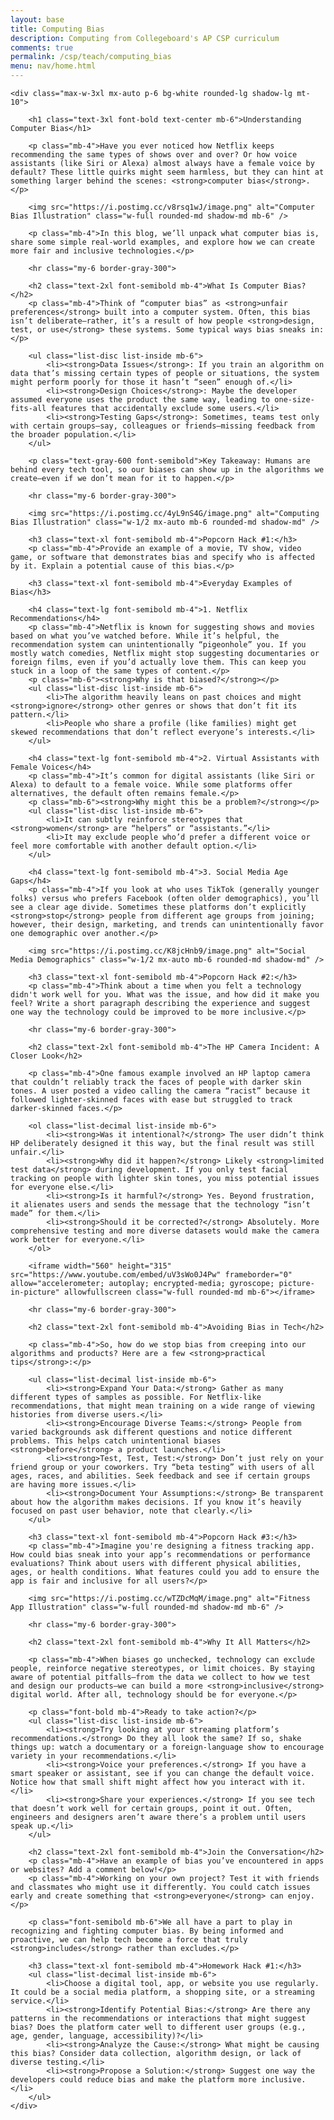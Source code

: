```yaml
---
layout: base
title: Computing Bias
description: Computing from Collegeboard's AP CSP curriculum
comments: true
permalink: /csp/teach/computing_bias
menu: nav/home.html
---
```


<html lang="en">

<head>
    <meta charset="UTF-8">
    <meta name="viewport" content="width=device-width, initial-scale=1.0">
    <title>Understanding Computer Bias</title>
    <script src="https://cdn.tailwindcss.com"></script>
</head>

<body class="font-sans bg-gray-100 text-gray-800">

    <div class="max-w-3xl mx-auto p-6 bg-white rounded-lg shadow-lg mt-10">

        <h1 class="text-3xl font-bold text-center mb-6">Understanding Computer Bias</h1>

        <p class="mb-4">Have you ever noticed how Netflix keeps recommending the same types of shows over and over? Or how voice assistants (like Siri or Alexa) almost always have a female voice by default? These little quirks might seem harmless, but they can hint at something larger behind the scenes: <strong>computer bias</strong>.</p>

        <img src="https://i.postimg.cc/v8rsq1wJ/image.png" alt="Computer Bias Illustration" class="w-full rounded-md shadow-md mb-6" />

        <p class="mb-4">In this blog, we’ll unpack what computer bias is, share some simple real-world examples, and explore how we can create more fair and inclusive technologies.</p>

        <hr class="my-6 border-gray-300">

        <h2 class="text-2xl font-semibold mb-4">What Is Computer Bias?</h2>
        <p class="mb-4">Think of “computer bias” as <strong>unfair preferences</strong> built into a computer system. Often, this bias isn’t deliberate—rather, it’s a result of how people <strong>design, test, or use</strong> these systems. Some typical ways bias sneaks in:</p>

        <ul class="list-disc list-inside mb-6">
            <li><strong>Data Issues</strong>: If you train an algorithm on data that’s missing certain types of people or situations, the system might perform poorly for those it hasn’t “seen” enough of.</li>
            <li><strong>Design Choices</strong>: Maybe the developer assumed everyone uses the product the same way, leading to one-size-fits-all features that accidentally exclude some users.</li>
            <li><strong>Testing Gaps</strong>: Sometimes, teams test only with certain groups—say, colleagues or friends—missing feedback from the broader population.</li>
        </ul>

        <p class="text-gray-600 font-semibold">Key Takeaway: Humans are behind every tech tool, so our biases can show up in the algorithms we create—even if we don’t mean for it to happen.</p>

        <hr class="my-6 border-gray-300">

        <img src="https://i.postimg.cc/4yL9nS4G/image.png" alt="Computing Bias Illustration" class="w-1/2 mx-auto mb-6 rounded-md shadow-md" />

        <h3 class="text-xl font-semibold mb-4">Popcorn Hack #1:</h3>
        <p class="mb-4">Provide an example of a movie, TV show, video game, or software that demonstrates bias and specify who is affected by it. Explain a potential cause of this bias.</p>

        <h3 class="text-xl font-semibold mb-4">Everyday Examples of Bias</h3>

        <h4 class="text-lg font-semibold mb-4">1. Netflix Recommendations</h4>
        <p class="mb-4">Netflix is known for suggesting shows and movies based on what you’ve watched before. While it’s helpful, the recommendation system can unintentionally “pigeonhole” you. If you mostly watch comedies, Netflix might stop suggesting documentaries or foreign films, even if you’d actually love them. This can keep you stuck in a loop of the same types of content.</p>
        <p class="mb-6"><strong>Why is that biased?</strong></p>
        <ul class="list-disc list-inside mb-6">
            <li>The algorithm heavily leans on past choices and might <strong>ignore</strong> other genres or shows that don’t fit its pattern.</li>
            <li>People who share a profile (like families) might get skewed recommendations that don’t reflect everyone’s interests.</li>
        </ul>

        <h4 class="text-lg font-semibold mb-4">2. Virtual Assistants with Female Voices</h4>
        <p class="mb-4">It’s common for digital assistants (like Siri or Alexa) to default to a female voice. While some platforms offer alternatives, the default often remains female.</p>
        <p class="mb-6"><strong>Why might this be a problem?</strong></p>
        <ul class="list-disc list-inside mb-6">
            <li>It can subtly reinforce stereotypes that <strong>women</strong> are “helpers” or “assistants.”</li>
            <li>It may exclude people who’d prefer a different voice or feel more comfortable with another default option.</li>
        </ul>

        <h4 class="text-lg font-semibold mb-4">3. Social Media Age Gaps</h4>
        <p class="mb-4">If you look at who uses TikTok (generally younger folks) versus who prefers Facebook (often older demographics), you’ll see a clear age divide. Sometimes these platforms don’t explicitly <strong>stop</strong> people from different age groups from joining; however, their design, marketing, and trends can unintentionally favor one demographic over another.</p>

        <img src="https://i.postimg.cc/K8jcHnb9/image.png" alt="Social Media Demographics" class="w-1/2 mx-auto mb-6 rounded-md shadow-md" />

        <h3 class="text-xl font-semibold mb-4">Popcorn Hack #2:</h3>
        <p class="mb-4">Think about a time when you felt a technology didn't work well for you. What was the issue, and how did it make you feel? Write a short paragraph describing the experience and suggest one way the technology could be improved to be more inclusive.</p>

        <hr class="my-6 border-gray-300">

        <h2 class="text-2xl font-semibold mb-4">The HP Camera Incident: A Closer Look</h2>

        <p class="mb-4">One famous example involved an HP laptop camera that couldn’t reliably track the faces of people with darker skin tones. A user posted a video calling the camera “racist” because it followed lighter-skinned faces with ease but struggled to track darker-skinned faces.</p>

        <ol class="list-decimal list-inside mb-6">
            <li><strong>Was it intentional?</strong> The user didn’t think HP deliberately designed it this way, but the final result was still unfair.</li>
            <li><strong>Why did it happen?</strong> Likely <strong>limited test data</strong> during development. If you only test facial tracking on people with lighter skin tones, you miss potential issues for everyone else.</li>
            <li><strong>Is it harmful?</strong> Yes. Beyond frustration, it alienates users and sends the message that the technology “isn’t made” for them.</li>
            <li><strong>Should it be corrected?</strong> Absolutely. More comprehensive testing and more diverse datasets would make the camera work better for everyone.</li>
        </ol>

        <iframe width="560" height="315" src="https://www.youtube.com/embed/uV3sWo0J4Pw" frameborder="0" allow="accelerometer; autoplay; encrypted-media; gyroscope; picture-in-picture" allowfullscreen class="w-full rounded-md mb-6"></iframe>

        <hr class="my-6 border-gray-300">

        <h2 class="text-2xl font-semibold mb-4">Avoiding Bias in Tech</h2>

        <p class="mb-4">So, how do we stop bias from creeping into our algorithms and products? Here are a few <strong>practical tips</strong>:</p>

        <ul class="list-decimal list-inside mb-6">
            <li><strong>Expand Your Data:</strong> Gather as many different types of samples as possible. For Netflix-like recommendations, that might mean training on a wide range of viewing histories from diverse users.</li>
            <li><strong>Encourage Diverse Teams:</strong> People from varied backgrounds ask different questions and notice different problems. This helps catch unintentional biases <strong>before</strong> a product launches.</li>
            <li><strong>Test, Test, Test:</strong> Don’t just rely on your friend group or your coworkers. Try “beta testing” with users of all ages, races, and abilities. Seek feedback and see if certain groups are having more issues.</li>
            <li><strong>Document Your Assumptions:</strong> Be transparent about how the algorithm makes decisions. If you know it’s heavily focused on past user behavior, note that clearly.</li>
        </ul>

        <h3 class="text-xl font-semibold mb-4">Popcorn Hack #3:</h3>
        <p class="mb-4">Imagine you're designing a fitness tracking app. How could bias sneak into your app’s recommendations or performance evaluations? Think about users with different physical abilities, ages, or health conditions. What features could you add to ensure the app is fair and inclusive for all users?</p>

        <img src="https://i.postimg.cc/wTZDcMqM/image.png" alt="Fitness App Illustration" class="w-full rounded-md shadow-md mb-6" />

        <hr class="my-6 border-gray-300">

        <h2 class="text-2xl font-semibold mb-4">Why It All Matters</h2>

        <p class="mb-4">When biases go unchecked, technology can exclude people, reinforce negative stereotypes, or limit choices. By staying aware of potential pitfalls—from the data we collect to how we test and design our products—we can build a more <strong>inclusive</strong> digital world. After all, technology should be for everyone.</p>

        <p class="font-bold mb-4">Ready to take action?</p>
        <ul class="list-disc list-inside mb-6">
            <li><strong>Try looking at your streaming platform’s recommendations.</strong> Do they all look the same? If so, shake things up: watch a documentary or a foreign-language show to encourage variety in your recommendations.</li>
            <li><strong>Voice your preferences.</strong> If you have a smart speaker or assistant, see if you can change the default voice. Notice how that small shift might affect how you interact with it.</li>
            <li><strong>Share your experiences.</strong> If you see tech that doesn’t work well for certain groups, point it out. Often, engineers and designers aren’t aware there’s a problem until users speak up.</li>
        </ul>

        <h2 class="text-2xl font-semibold mb-4">Join the Conversation</h2>
        <p class="mb-4">Have an example of bias you’ve encountered in apps or websites? Add a comment below!</p>
        <p class="mb-4">Working on your own project? Test it with friends and classmates who might use it differently. You could catch issues early and create something that <strong>everyone</strong> can enjoy.</p>

        <p class="font-semibold mb-6">We all have a part to play in recognizing and fighting computer bias. By being informed and proactive, we can help tech become a force that truly <strong>includes</strong> rather than excludes.</p>

        <h3 class="text-xl font-semibold mb-4">Homework Hack #1:</h3>
        <ul class="list-decimal list-inside mb-6">
            <li>Choose a digital tool, app, or website you use regularly. It could be a social media platform, a shopping site, or a streaming service.</li>
            <li><strong>Identify Potential Bias:</strong> Are there any patterns in the recommendations or interactions that might suggest bias? Does the platform cater well to different user groups (e.g., age, gender, language, accessibility)?</li>
            <li><strong>Analyze the Cause:</strong> What might be causing this bias? Consider data collection, algorithm design, or lack of diverse testing.</li>
            <li><strong>Propose a Solution:</strong> Suggest one way the developers could reduce bias and make the platform more inclusive.</li>
        </ul>
    </div>

</body>

</html>
